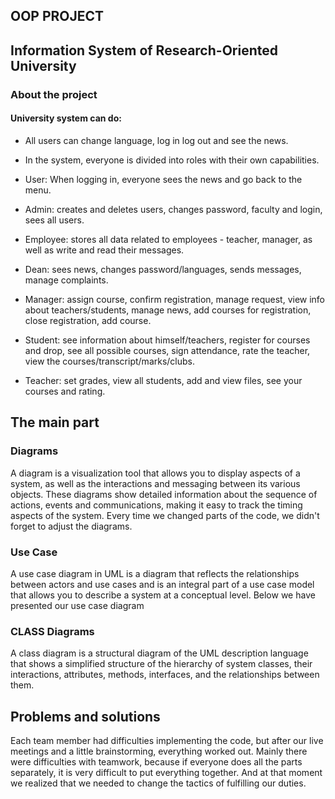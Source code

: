 ## OOP PROJECT
## Information System of Research-Oriented University

### About the project 

#### University system can do:

- All users can change language, log in log out and see the news.

- In the system, everyone is divided into roles with their own capabilities.

- User: When logging in, everyone sees the news and go back to the menu.

- Admin: creates and deletes users, changes password, faculty and login, sees all users.

- Employee: stores all data related to employees - teacher, manager, as well
as write and read their messages.

- Dean: sees news, changes password/languages, sends messages, manage complaints.

- Manager:  assign course, confirm registration, manage request, view info about teachers/students, manage news, add courses for registration, close registration, add course. 

- Student: see information about himself/teachers, register for courses and drop, see all possible
courses, sign attendance, rate the teacher, view the courses/transcript/marks/clubs.

- Teacher: set grades, view all students, add and view files, see your courses and rating.





## The main part

### Diagrams 

A diagram is a visualization tool that allows you to display aspects of a system, as well as the interactions and messaging between its various objects. These diagrams show detailed information about the sequence of actions, events and communications, making it easy to track the timing aspects of the system. Every time we changed parts of the code, we didn't forget to adjust the diagrams.

### Use Case 

A use case diagram in UML is a diagram that reflects the relationships between actors and use cases and is an integral part of a use case model that allows you to describe a system at a conceptual level. Below we have presented our use case diagram

### CLASS Diagrams

A class diagram is a structural diagram of the UML description language that shows a simplified structure of the hierarchy of system classes, their interactions, attributes, methods, interfaces, and the relationships between them.






## Problems and solutions

Each team member had difficulties implementing the code, but after our live meetings and a little brainstorming, everything worked out. Mainly there were difficulties with teamwork, because if everyone does all the parts separately, it is very difficult to put everything together. And at that moment we realized that we needed to change the tactics of fulfilling our duties. 
